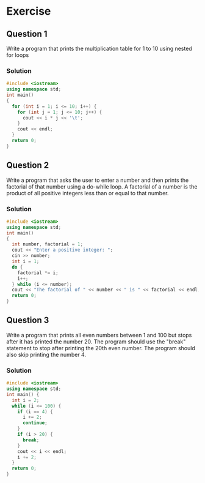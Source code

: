 # Exercise

## Question 1
Write a program that prints the multiplication table for 1 to 10 using nested for loops
### Solution
```c++
#include <iostream>
using namespace std;
int main()
{
  for (int i = 1; i <= 10; i++) {
    for (int j = 1; j <= 10; j++) {
      cout << i * j << '\t';
    }
    cout << endl;
  }
  return 0;
}
```

## Question 2
Write a program that asks the user to enter a number and then prints the factorial of
that number using a do-while loop. A factorial of a number is the product of all
positive integers less than or equal to that number.
### Solution
```c++
#include <iostream>
using namespace std;
int main() 
{
  int number, factorial = 1;
  cout << "Enter a positive integer: ";
  cin >> number;
  int i = 1;
  do {
    factorial *= i;
    i++;
  } while (i <= number);
  cout << "The factorial of " << number << " is " << factorial << endl;
  return 0;
}
```

## Question 3
Write a program that prints all even numbers between 1 and 100 but stops after it has
printed the number 20. The program should use the "break" statement to stop after
printing the 20th even number. The program should also skip printing the number 4.
### Solution
```c++
#include <iostream>
using namespace std;
int main() {
  int i = 2;
  while (i <= 100) {
    if (i == 4) {
      i += 2;
      continue;
    }
    if (i > 20) {
      break;
    }
    cout << i << endl;
    i += 2;
  }
  return 0;
}
```

